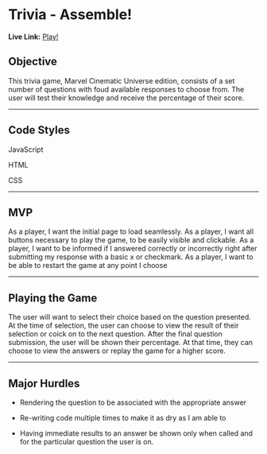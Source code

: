 # Trivia - Assemble!

**Live Link:** [Play!](https://yesitwiz.github.io/trivia_1/index.html)

## Objective

This trivia game, Marvel Cinematic Universe edition, consists of a set number of questions with foud available responses to choose from. 
The user will test their knowledge and receive the percentage of their score.

--------------------

## Code Styles 

JavaScript

HTML

CSS

--------------------

## MVP

As a player, I want the initial page to load seamlessly.
As a player, I want all buttons necessary to play the game, to be easily visible and clickable.
As a player, I want to be informed if I answered correctly or incorrectly right after submitting my response with a basic x or checkmark.
As a player, I want to be able to restart the game at any point I choose

---------------------

## Playing the Game

The user will want to select their choice based on the question presented. At the time of selection, the user can choose to view the result of their selection or coick on to the next question.
After the final question submission, the user will be shown their percentage. At that time, they can choose to view the answers or replay the game for a higher score.

---------------------

## Major Hurdles

- Rendering the question to be associated with the appropriate answer

- Re-writing code multiple times to make it as dry as I am able to 

- Having immediate results to an answer be shown only when called and for the particular question the user is on. 
